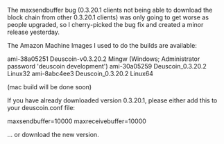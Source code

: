 The maxsendbuffer bug (0.3.20.1 clients not being able to download the block chain from other 0.3.20.1 clients) was only going to get
worse as people upgraded, so I cherry-picked the bug fix and created a minor release yesterday.

The Amazon Machine Images I used to do the builds are available:

  ami-38a05251   Deuscoin-v0.3.20.2 Mingw    (Windows; Administrator password 'deuscoin development')
  ami-30a05259   Deuscoin_0.3.20.2 Linux32
  ami-8abc4ee3   Deuscoin_0.3.20.2 Linux64

(mac build will be done soon)

If you have already downloaded version 0.3.20.1, please either add this to your deuscoin.conf file:

  maxsendbuffer=10000
  maxreceivebuffer=10000

... or download the new version.
